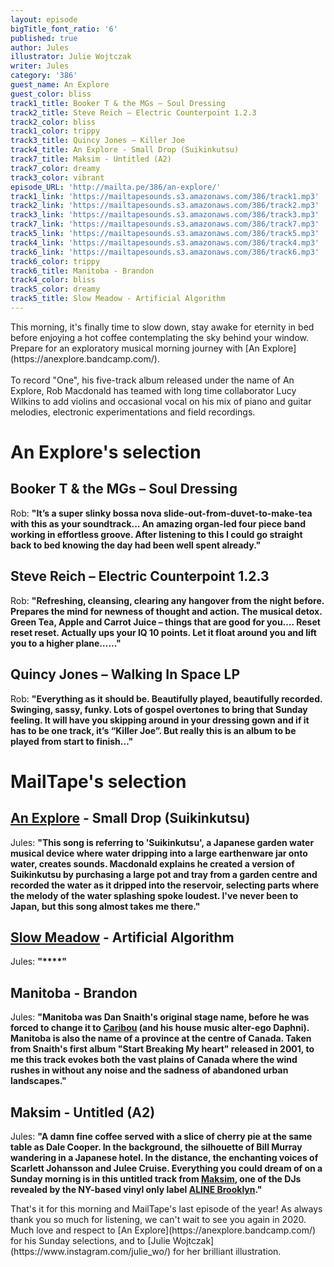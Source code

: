 ```yaml
---
layout: episode
bigTitle_font_ratio: '6'
published: true
author: Jules
illustrator: Julie Wojtczak
writer: Jules
category: '386'
guest_name: An Explore
guest_color: bliss
track1_title: Booker T & the MGs – Soul Dressing
track2_title: Steve Reich – Electric Counterpoint 1.2.3
track2_color: bliss
track1_color: trippy
track3_title: Quincy Jones – Killer Joe
track4_title: An Explore - Small Drop (Suikinkutsu)
track7_title: Maksim - Untitled (A2)
track7_color: dreamy
track3_color: vibrant
episode_URL: 'http://mailta.pe/386/an-explore/'
track1_link: 'https://mailtapesounds.s3.amazonaws.com/386/track1.mp3'
track2_link: 'https://mailtapesounds.s3.amazonaws.com/386/track2.mp3'
track3_link: 'https://mailtapesounds.s3.amazonaws.com/386/track3.mp3'
track7_link: 'https://mailtapesounds.s3.amazonaws.com/386/track7.mp3'
track5_link: 'https://mailtapesounds.s3.amazonaws.com/386/track5.mp3'
track4_link: 'https://mailtapesounds.s3.amazonaws.com/386/track4.mp3'
track6_link: 'https://mailtapesounds.s3.amazonaws.com/386/track6.mp3'
track6_color: trippy
track6_title: Manitoba - Brandon
track4_color: bliss
track5_color: dreamy
track5_title: Slow Meadow - Artificial Algorithm
---
```

<p id="introduction"> This morning, it's finally time to slow down, stay awake for eternity in bed before enjoying a hot coffee contemplating the sky behind your window. Prepare for an exploratory musical morning journey with [An Explore](https://anexplore.bandcamp.com/).
<br><br>
To record "One", his five-track album released under the name of An Explore, Rob Macdonald has teamed with long time collaborator Lucy Wilkins to add violins and occasional vocal on his mix of piano and guitar melodies, electronic experimentations and field recordings.
</p>


# An Explore's selection


## Booker T & the MGs – Soul Dressing
Rob: **"**It’s a super slinky bossa nova slide-out-from-duvet-to-make-tea with this as your soundtrack... An amazing organ-led four piece band working in effortless groove. After listening to this I could go straight back to bed knowing the day had been well spent already.**"**

## Steve Reich – Electric Counterpoint 1.2.3
Rob: **"**Refreshing, cleansing, clearing any hangover from the night before. Prepares the mind for newness of thought and action. The musical detox. Green Tea, Apple and Carrot Juice – things that are good for you…. Reset reset reset. Actually ups your IQ 10 points. Let it float around you and lift you to a higher plane……**"**

## Quincy Jones – Walking In Space LP
Rob: **"**Everything as it should be. Beautifully played, beautifully recorded. Swinging, sassy, funky. Lots of gospel overtones to bring that Sunday feeling. It will have you skipping around in your dressing gown and if it has to be one track, it’s “Killer Joe”. But really this is an album to be played from start to finish…**"**


# MailTape's selection

## [An Explore](https://anexplore.bandcamp.com/) - Small Drop (Suikinkutsu)
Jules: **"**This song is referring to 'Suikinkutsu', a Japanese garden water musical device where water dripping into a large earthenware jar onto water, creates sounds. Macdonald explains he created a version of Suikinkutsu by purchasing a large pot and tray from a garden centre and recorded the water as it dripped into the reservoir, selecting parts where the melody of the water splashing spoke loudest. I've never been to Japan, but this song almost takes me there.**"**

## [Slow Meadow](https://slowmeadow.bandcamp.com/) - Artificial Algorithm
Jules: **"****"**

## Manitoba - Brandon
Jules: **"**Manitoba was Dan Snaith's original stage name, before he was forced to change it to [Caribou](https://caribouband.bandcamp.com/) (and his house music alter-ego Daphni). Manitoba is also the name of a province at the centre of Canada. Taken from Snaith's first album "Start Breaking My heart" released in 2001, to me this track evokes both the vast plains of Canada where the wind rushes in without any noise and the sadness of abandoned urban landscapes.**"**

## Maksim - Untitled (A2)
Jules: **"**A damn fine coffee served with a slice of cherry pie at the same table as Dale Cooper. In the background, the silhouette of Bill Murray wandering in a Japanese hotel. In the distance, the enchanting voices of Scarlett Johansson and Julee Cruise. Everything you could dream of on a Sunday morning is in this untitled track from [Maksim](https://www.facebook.com/maksimresolute/), one of the DJs revealed by the NY-based vinyl only label [ALINE Brooklyn](https://www.facebook.com/alinebrooklynn/).**"**


<p id="outroduction">That's it for this morning and MailTape's last episode of the year! As always thank you so much for listening, we can't wait to see you again in 2020. Much love and respect to [An Explore](https://anexplore.bandcamp.com/) for his Sunday selections, and to [Julie Wojtczak](https://www.instagram.com/julie_wo/) for her brilliant illustration.</p>
